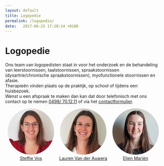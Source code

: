```yaml
---
layout: default
title: Logopedie
permalink: /logopedie/
date:   2017-06-25 17:28:14 +0100
---
```

# Logopedie

Ons team van logopedisten staat in voor het onderzoek en de behandeling van leerstoornissen, taalstoornissen, spraakstoornissen (dysartrie/chronische spraakstoornissen), myofunctionele stoornissen en afasie.  
Therapieën vinden plaats op de praktijk, op school of tijdens een huisbezoek.  
Wenst u een afspraak te maken dan kan dat door telefonisch met ons contact op te nemen <a href="tel:+32498701211" itemprop="telephone">0498/ 70.12.11</a> of via het [contactformulier](/contact.html).  


<div style="display: flex;
            flex-wrap: wrap;
            justify-content:space-around;
            ">

<div style="text-align: center;">
    <a href="{{ site.baseurl }}/logopedie/steffie_vos.html">
    <img src="/assets/img/Steffie_SQm.jpg" style="border-radius: 50%;"><br>
    <div style="text-align: center;">Steffie Vos</div></a> 
</div>
<div style="text-align: center;">
    <a href="{{ site.baseurl }}/logopedie/Lauren_Van_der_Auwera.html">
    <img src="/assets/img/Lauren_SQm.jpg" style="border-radius: 50%;"><br>
    <div style="text-align: center;">Lauren Van der Auwera</div></a> 
</div>
<div style="text-align: center;">
    <a href="{{ site.baseurl }}/logopedie/elien_marien.html">
    <img src="/assets/img/Elien_SQm.jpg" style="border-radius: 50%;;"><br>
    <div style="text-align: center;">Elien Mariën</div></a> 
</div>

</div>